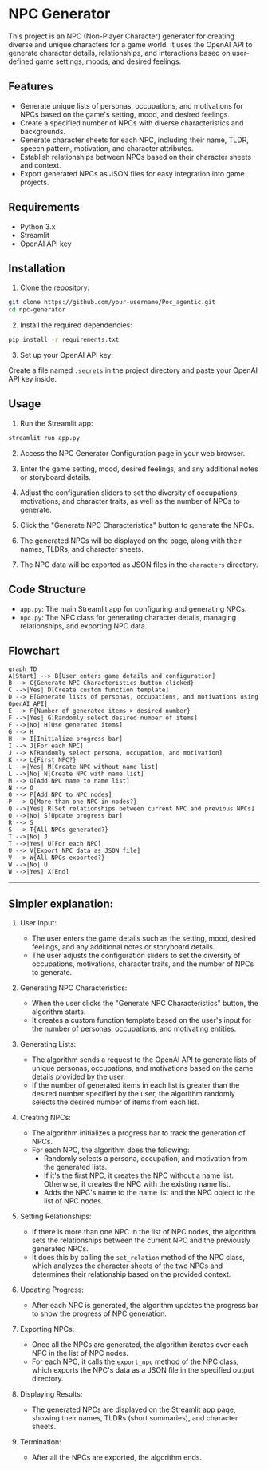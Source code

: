 # NPC Generator

This project is an NPC (Non-Player Character) generator for creating diverse and unique characters for a game world. It uses the OpenAI API to generate character details, relationships, and interactions based on user-defined game settings, moods, and desired feelings.

## Features

- Generate unique lists of personas, occupations, and motivations for NPCs based on the game's setting, mood, and desired feelings.
- Create a specified number of NPCs with diverse characteristics and backgrounds.
- Generate character sheets for each NPC, including their name, TLDR, speech pattern, motivation, and character attributes.
- Establish relationships between NPCs based on their character sheets and context.
- Export generated NPCs as JSON files for easy integration into game projects.

## Requirements

- Python 3.x
- Streamlit
- OpenAI API key

## Installation

1. Clone the repository:

```bash
git clone https://github.com/your-username/Poc_agentic.git
cd npc-generator
```

2. Install the required dependencies:

```bash
pip install -r requirements.txt
```

3. Set up your OpenAI API key:

Create a file named `.secrets` in the project directory and paste your OpenAI API key inside.

## Usage

1. Run the Streamlit app:

```bash
streamlit run app.py
```

2. Access the NPC Generator Configuration page in your web browser.

3. Enter the game setting, mood, desired feelings, and any additional notes or storyboard details.

4. Adjust the configuration sliders to set the diversity of occupations, motivations, and character traits, as well as the number of NPCs to generate.

5. Click the "Generate NPC Characteristics" button to generate the NPCs.

6. The generated NPCs will be displayed on the page, along with their names, TLDRs, and character sheets.

7. The NPC data will be exported as JSON files in the `characters` directory.

## Code Structure

- `app.py`: The main Streamlit app for configuring and generating NPCs.
- `npc.py`: The NPC class for generating character details, managing relationships, and exporting NPC data.

## Flowchart

```mermaid
graph TD
A[Start] --> B[User enters game details and configuration]
B --> C{Generate NPC Characteristics button clicked}
C -->|Yes| D[Create custom function template]
D --> E[Generate lists of personas, occupations, and motivations using OpenAI API]
E --> F{Number of generated items > desired number}
F -->|Yes| G[Randomly select desired number of items]
F -->|No| H[Use generated items]
G --> H
H --> I[Initialize progress bar]
I --> J[For each NPC]
J --> K[Randomly select persona, occupation, and motivation]
K --> L{First NPC?}
L -->|Yes| M[Create NPC without name list]
L -->|No| N[Create NPC with name list]
M --> O[Add NPC name to name list]
N --> O
O --> P[Add NPC to NPC nodes]
P --> Q{More than one NPC in nodes?}
Q -->|Yes| R[Set relationships between current NPC and previous NPCs]
Q -->|No| S[Update progress bar]
R --> S
S --> T{All NPCs generated?}
T -->|No| J
T -->|Yes| U[For each NPC]
U --> V[Export NPC data as JSON file]
V --> W{All NPCs exported?}
W -->|No| U
W -->|Yes| X[End]
```
---
## Simpler explanation:

1. User Input:
   - The user enters the game details such as the setting, mood, desired feelings, and any additional notes or storyboard details.
   - The user adjusts the configuration sliders to set the diversity of occupations, motivations, character traits, and the number of NPCs to generate.

2. Generating NPC Characteristics:
   - When the user clicks the "Generate NPC Characteristics" button, the algorithm starts.
   - It creates a custom function template based on the user's input for the number of personas, occupations, and motivating entities.

3. Generating Lists:
   - The algorithm sends a request to the OpenAI API to generate lists of unique personas, occupations, and motivations based on the game details provided by the user.
   - If the number of generated items in each list is greater than the desired number specified by the user, the algorithm randomly selects the desired number of items from each list.

4. Creating NPCs:
   - The algorithm initializes a progress bar to track the generation of NPCs.
   - For each NPC, the algorithm does the following:
     - Randomly selects a persona, occupation, and motivation from the generated lists.
     - If it's the first NPC, it creates the NPC without a name list. Otherwise, it creates the NPC with the existing name list.
     - Adds the NPC's name to the name list and the NPC object to the list of NPC nodes.

5. Setting Relationships:
   - If there is more than one NPC in the list of NPC nodes, the algorithm sets the relationships between the current NPC and the previously generated NPCs.
   - It does this by calling the `set_relation` method of the NPC class, which analyzes the character sheets of the two NPCs and determines their relationship based on the provided context.

6. Updating Progress:
   - After each NPC is generated, the algorithm updates the progress bar to show the progress of NPC generation.

7. Exporting NPCs:
   - Once all the NPCs are generated, the algorithm iterates over each NPC in the list of NPC nodes.
   - For each NPC, it calls the `export_npc` method of the NPC class, which exports the NPC's data as a JSON file in the specified output directory.

8. Displaying Results:
   - The generated NPCs are displayed on the Streamlit app page, showing their names, TLDRs (short summaries), and character sheets.

9. Termination:
   - After all the NPCs are exported, the algorithm ends.
